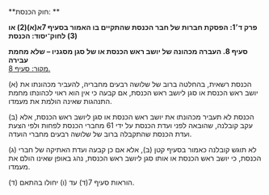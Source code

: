 **חוק הכנסת: **

**פרק ד׳1: הפסקת חברות של חבר הכנסת שהתקיים בו האמור בסעיף 7א(א)(2) או (3) לחוק־יסוד: הכנסת**  

**סעיף 8. העברה מכהונה של יושב ראש הכנסת או של סגן מסגניו – שלא מחמת עבירה**  
[מקור: סעיף 8. ](https://he.wikisource.org/wiki/חוק_הכנסת#סעיף_8)  

(א) הכנסת רשאית, בהחלטה ברוב של שלושה רבעים מחבריה, להעביר מכהונתו את יושב ראש הכנסת או סגן ליושב ראש הכנסת, אם קבעה כי אין הוא ראוי לכהונתו מחמת התנהגות שאינה הולמת את מעמדו.

(ב) הכנסת לא תעביר מכהונתו את יושב ראש הכנסת או סגן ליושב ראש הכנסת, אלא עקב קובלנה, שהובאה לפני ועדת הכנסת על ידי 61 מחברי הכנסת לפחות ולפי הצעת ועדת הכנסת שהתקבלה ברוב של שלושה רבעים מחברי הועדה.

(ג) לא תוגש קובלנה כאמור בסעיף קטן (ב), אלא אם כן קבעה ועדת האתיקה של חברי הכנסת, כי יושב ראש הכנסת או אותו סגן ליושב ראש הכנסת, נהג באופן שאינו הולם את מעמדו.

(ד) הוראות סעיף 7(ד) עד (ו) יחולו בהתאם.